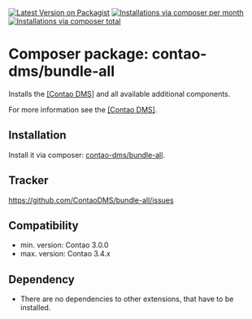 [![Latest Version on Packagist](http://img.shields.io/packagist/v/contao-dms/bundle-all.svg?style=flat)](https://packagist.org/packages/contao-dms/bundle-all)
[![Installations via composer per month](http://img.shields.io/packagist/dm/contao-dms/bundle-all.svg?style=flat)](https://packagist.org/packages/contao-dms/bundle-all)
[![Installations via composer total](http://img.shields.io/packagist/dt/contao-dms/bundle-all.svg?style=flat)](https://packagist.org/packages/contao-dms/bundle-all)

Composer package: contao-dms/bundle-all
=======================================

Installs the [[Contao DMS]](https://github.com/ContaoDMS/dms) and all available additional components.

For more information see the [[Contao DMS]](https://github.com/ContaoDMS/dms).


Installation
------------

Install it via composer: [contao-dms/bundle-all](https://packagist.org/packages/contao-dms/bundle-all).


Tracker
-------

https://github.com/ContaoDMS/bundle-all/issues


Compatibility
-------------

- min. version: Contao 3.0.0
- max. version: Contao 3.4.x


Dependency
----------

- There are no dependencies to other extensions, that have to be installed.

